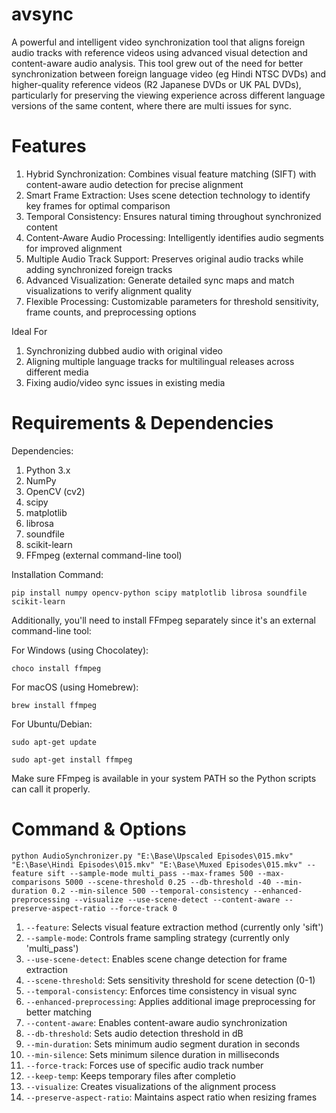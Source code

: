 # avsync
A powerful and intelligent video synchronization tool that aligns foreign audio tracks with reference videos using advanced visual detection and content-aware audio analysis. This tool grew out of the need for better synchronization between foreign language video (eg Hindi NTSC DVDs) and higher-quality reference videos (R2 Japanese DVDs or UK PAL DVDs), particularly for preserving the viewing experience across different language versions of the same content, where there are multi issues for sync.

# Features

1. Hybrid Synchronization: Combines visual feature matching (SIFT) with content-aware audio detection for precise alignment
2. Smart Frame Extraction: Uses scene detection technology to identify key frames for optimal comparison
3. Temporal Consistency: Ensures natural timing throughout synchronized content
4. Content-Aware Audio Processing: Intelligently identifies audio segments for improved alignment
5. Multiple Audio Track Support: Preserves original audio tracks while adding synchronized foreign tracks
6. Advanced Visualization: Generate detailed sync maps and match visualizations to verify alignment quality
7. Flexible Processing: Customizable parameters for threshold sensitivity, frame counts, and preprocessing options

Ideal For

1. Synchronizing dubbed audio with original video
2. Aligning multiple language tracks for multilingual releases across different media
3. Fixing audio/video sync issues in existing media

# Requirements & Dependencies

Dependencies:
1. Python 3.x
2. NumPy
3. OpenCV (cv2)
4. scipy
5. matplotlib
6. librosa
7. soundfile
8. scikit-learn
9. FFmpeg (external command-line tool)

Installation Command:

```pip install numpy opencv-python scipy matplotlib librosa soundfile scikit-learn```

Additionally, you'll need to install FFmpeg separately since it's an external command-line tool:

For Windows (using Chocolatey):

```choco install ffmpeg```

For macOS (using Homebrew):

```brew install ffmpeg```

For Ubuntu/Debian:

```sudo apt-get update```

```sudo apt-get install ffmpeg```

Make sure FFmpeg is available in your system PATH so the Python scripts can call it properly.

# Command & Options
```python AudioSynchronizer.py "E:\Base\Upscaled Episodes\015.mkv" "E:\Base\Hindi Episodes\015.mkv" "E:\Base\Muxed Episodes\015.mkv" --feature sift --sample-mode multi_pass --max-frames 500 --max-comparisons 5000 --scene-threshold 0.25 --db-threshold -40 --min-duration 0.2 --min-silence 500 --temporal-consistency --enhanced-preprocessing --visualize --use-scene-detect --content-aware --preserve-aspect-ratio --force-track 0```

1. ```--feature```: Selects visual feature extraction method (currently only 'sift')
2. ```--sample-mode```: Controls frame sampling strategy (currently only 'multi_pass')
3. ```--use-scene-detect```: Enables scene change detection for frame extraction
4. ```--scene-threshold```: Sets sensitivity threshold for scene detection (0-1)
5. ```--temporal-consistency```: Enforces time consistency in visual sync
6. ```--enhanced-preprocessing```: Applies additional image preprocessing for better matching
7. ```--content-aware```: Enables content-aware audio synchronization
8. ```--db-threshold```: Sets audio detection threshold in dB
9. ```--min-duration```: Sets minimum audio segment duration in seconds
10. ```--min-silence```: Sets minimum silence duration in milliseconds
11. ```--force-track```: Forces use of specific audio track number
12. ```--keep-temp```: Keeps temporary files after completio
13. ```--visualize```: Creates visualizations of the alignment process
14. ```--preserve-aspect-ratio```: Maintains aspect ratio when resizing frames
